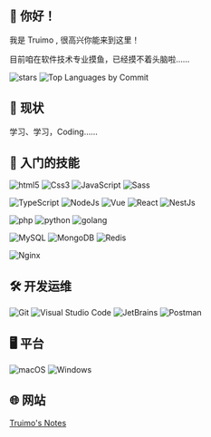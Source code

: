 ## 👋 你好！

我是 Truimo , 很高兴你能来到这里！

目前咱在软件技术专业摸鱼，已经摸不着头脑啦……

![stars](https://github-profile-summary-cards.vercel.app/api/cards/stats?username=truimo&theme=default) ![Top Languages by Commit](https://github-profile-summary-cards.vercel.app/api/cards/most-commit-language?username=truimo&theme=default)

## 👀 现状

学习、学习，Coding……

## 🎃 入门的技能

![html5](https://img.shields.io/badge/-Html-f16500?style=flat-square&logo=html5&logoColor=white) ![Css3](https://img.shields.io/badge/-Css3-298cad?style=flat-square&logo=css3&logoColor=white) ![JavaScript](https://img.shields.io/badge/-JavaScript-fcdc00?style=flat-square&logo=javascript&logoColor=white) ![Sass](https://img.shields.io/badge/-Sass-c69?style=flat-square&logo=sass&logoColor=white)

![TypeScript](https://img.shields.io/badge/-TypeScript-3178c6?style=flat-square&logo=typescript&logoColor=white) ![NodeJs](https://img.shields.io/badge/-NodeJs-339933?style=flat-square&logo=Node.js&logoColor=white) ![Vue](https://img.shields.io/badge/-Vue-5BA17F?style=flat-square&logo=vue.js&logoColor=white) ![React](https://img.shields.io/badge/-React-61dafb?style=flat-square&logo=react&logoColor=white) ![NestJs](https://img.shields.io/badge/-NestJs-e93333?style=flat-square&logo=nestjs&logoColor=white)

![php](https://img.shields.io/badge/-php-8892BF?style=flat-square&logo=php&logoColor=white) ![python](https://img.shields.io/badge/-python-2b5b84?style=flat-square&logo=python&logoColor=white) ![golang](https://img.shields.io/badge/-Golang-007d9c?style=flat-square&logo=go&logoColor=white)

![MySQL](https://img.shields.io/badge/-MySQL-4479A1?style=flat-square&logo=MySQL&logoColor=white) ![MongoDB](https://img.shields.io/badge/-MongoDB-47A248?style=flat-square&logo=MongoDB&logoColor=white) ![Redis](https://img.shields.io/badge/-Redis-DC382D?style=flat-square&logo=Redis&logoColor=white)

![Nginx](https://img.shields.io/badge/-Nginx-009639?style=flat-square&logo=NGINX&logoColor=white)

## 🛠 开发运维

![Git](https://img.shields.io/badge/-Git-F05032?style=flat-square&logo=Git&logoColor=white) ![Visual Studio Code](https://img.shields.io/badge/-Visual%20Studio%20Code-007ACC?style=flat-square&logo=VisualStudioCode&logoColor=white) ![JetBrains](https://img.shields.io/badge/-JetBrains-000000?style=flat-square&logo=JetBrains&logoColor=white) ![Postman](https://img.shields.io/badge/-Postman-FF6C37?style=flat-square&logo=Postman&logoColor=white)

## 🖥 平台

![macOS](https://img.shields.io/badge/-macOS-000000?style=flat-square&logo=macOS&logoColor=white) ![Windows](https://img.shields.io/badge/-Windows-0078D6?style=flat-square&logo=Windows&logoColor=white)

## 🌐 网站

[Truimo's Notes](https://blog.truimo.com/)

